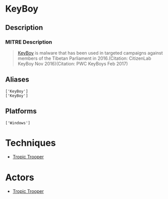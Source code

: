 
# KeyBoy

## Description

### MITRE Description

> [KeyBoy](https://attack.mitre.org/software/S0387) is malware that has been used in targeted campaigns against members of the Tibetan Parliament in 2016.(Citation: CitizenLab KeyBoy Nov 2016)(Citation: PWC KeyBoys Feb 2017)

## Aliases

```
['KeyBoy']
['KeyBoy']
```

## Platforms

```
['Windows']
```

# Techniques


* [Tropic Trooper](../techniques/Tropic-Trooper.md)


# Actors


* [Tropic Trooper](../actors/Tropic-Trooper.md)

